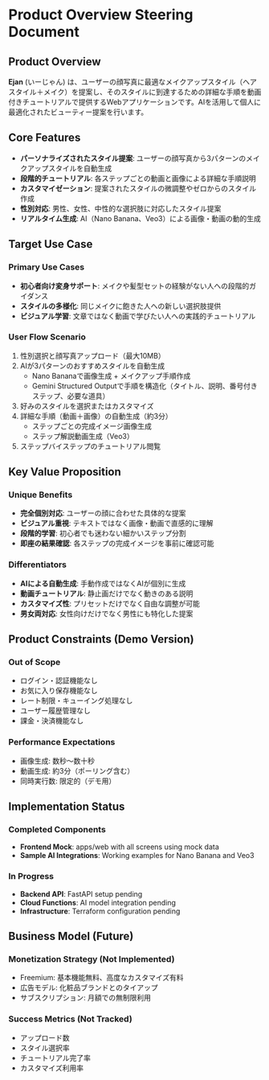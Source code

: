 # Product Overview Steering Document

## Product Overview

**Ejan** (いーじゃん) は、ユーザーの顔写真に最適なメイクアップスタイル（ヘアスタイル＋メイク）を提案し、そのスタイルに到達するための詳細な手順を動画付きチュートリアルで提供するWebアプリケーションです。AIを活用して個人に最適化されたビューティー提案を行います。

## Core Features

- **パーソナライズされたスタイル提案**: ユーザーの顔写真から3パターンのメイクアップスタイルを自動生成
- **段階的チュートリアル**: 各ステップごとの動画と画像による詳細な手順説明
- **カスタマイゼーション**: 提案されたスタイルの微調整やゼロからのスタイル作成
- **性別対応**: 男性、女性、中性的な選択肢に対応したスタイル提案
- **リアルタイム生成**: AI（Nano Banana、Veo3）による画像・動画の動的生成

## Target Use Case

### Primary Use Cases
- **初心者向け変身サポート**: メイクや髪型セットの経験がない人への段階的ガイダンス
- **スタイルの多様化**: 同じメイクに飽きた人への新しい選択肢提供
- **ビジュアル学習**: 文章ではなく動画で学びたい人への実践的チュートリアル

### User Flow Scenario
1. 性別選択と顔写真アップロード（最大10MB）
2. AIが3パターンのおすすめスタイルを自動生成
   - Nano Bananaで画像生成 + メイクアップ手順作成
   - Gemini Structured Outputで手順を構造化（タイトル、説明、番号付きステップ、必要な道具）
3. 好みのスタイルを選択またはカスタマイズ
4. 詳細な手順（動画＋画像）の自動生成（約3分）
   - ステップごとの完成イメージ画像生成
   - ステップ解説動画生成（Veo3）
5. ステップバイステップのチュートリアル閲覧

## Key Value Proposition

### Unique Benefits
- **完全個別対応**: ユーザーの顔に合わせた具体的な提案
- **ビジュアル重視**: テキストではなく画像・動画で直感的に理解
- **段階的学習**: 初心者でも迷わない細かいステップ分割
- **即座の結果確認**: 各ステップの完成イメージを事前に確認可能

### Differentiators
- **AIによる自動生成**: 手動作成ではなくAIが個別に生成
- **動画チュートリアル**: 静止画だけでなく動きのある説明
- **カスタマイズ性**: プリセットだけでなく自由な調整が可能
- **男女両対応**: 女性向けだけでなく男性にも特化した提案

## Product Constraints (Demo Version)

### Out of Scope
- ログイン・認証機能なし
- お気に入り保存機能なし
- レート制限・キューイング処理なし
- ユーザー履歴管理なし
- 課金・決済機能なし

### Performance Expectations
- 画像生成: 数秒〜数十秒
- 動画生成: 約3分（ポーリング含む）
- 同時実行数: 限定的（デモ用）

## Implementation Status

### Completed Components
- **Frontend Mock**: apps/web with all screens using mock data
- **Sample AI Integrations**: Working examples for Nano Banana and Veo3

### In Progress
- **Backend API**: FastAPI setup pending
- **Cloud Functions**: AI model integration pending
- **Infrastructure**: Terraform configuration pending

## Business Model (Future)

### Monetization Strategy (Not Implemented)
- Freemium: 基本機能無料、高度なカスタマイズ有料
- 広告モデル: 化粧品ブランドとのタイアップ
- サブスクリプション: 月額での無制限利用

### Success Metrics (Not Tracked)
- アップロード数
- スタイル選択率
- チュートリアル完了率
- カスタマイズ利用率